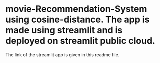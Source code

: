 # movie-Recommendation-System using cosine-distance. The app is made using streamlit and is deployed on streamlit public cloud.
The link of the streamlit app is given in this readme file.
